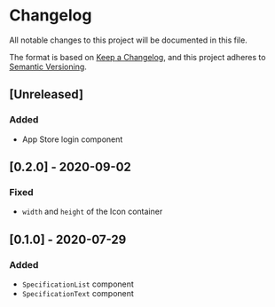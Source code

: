 # Changelog

All notable changes to this project will be documented in this file.

The format is based on [Keep a Changelog](https://keepachangelog.com/en/1.0.0/),
and this project adheres to [Semantic Versioning](https://semver.org/spec/v2.0.0.html).

## [Unreleased]
### Added
- App Store login component

## [0.2.0] - 2020-09-02
### Fixed
- `width` and `height` of the Icon container

## [0.1.0] - 2020-07-29
### Added
- `SpecificationList` component
- `SpecificationText` component
